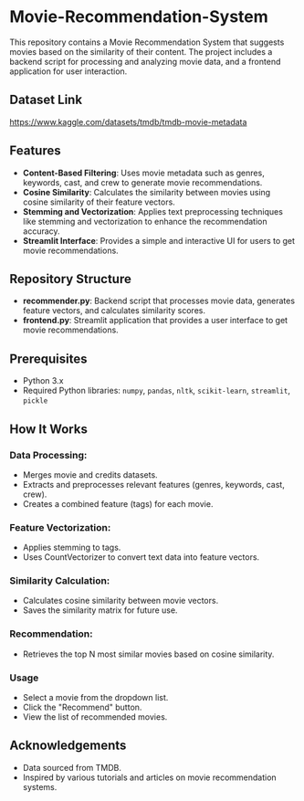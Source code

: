 # Movie-Recommendation-System
This repository contains a Movie Recommendation System that suggests movies based on the similarity of their content. The project includes a backend script for processing and analyzing movie data, and a frontend application for user interaction.

## Dataset Link
https://www.kaggle.com/datasets/tmdb/tmdb-movie-metadata

## Features

- **Content-Based Filtering**: Uses movie metadata such as genres, keywords, cast, and crew to generate movie recommendations.  
- **Cosine Similarity**: Calculates the similarity between movies using cosine similarity of their feature vectors.  
- **Stemming and Vectorization**: Applies text preprocessing techniques like stemming and vectorization to enhance the recommendation accuracy.  
- **Streamlit Interface**: Provides a simple and interactive UI for users to get movie recommendations.

## Repository Structure

- **recommender.py**: Backend script that processes movie data, generates feature vectors, and calculates similarity scores.  
- **frontend.py**: Streamlit application that provides a user interface to get movie recommendations.

## Prerequisites

- Python 3.x  
- Required Python libraries: `numpy`, `pandas`, `nltk`, `scikit-learn`, `streamlit`, `pickle`
  
## How It Works

### Data Processing:
- Merges movie and credits datasets.
- Extracts and preprocesses relevant features (genres, keywords, cast, crew).
- Creates a combined feature (tags) for each movie.

### Feature Vectorization:
- Applies stemming to tags.
- Uses CountVectorizer to convert text data into feature vectors.

### Similarity Calculation:
- Calculates cosine similarity between movie vectors.
- Saves the similarity matrix for future use.

### Recommendation:
- Retrieves the top N most similar movies based on cosine similarity.

### Usage
- Select a movie from the dropdown list.
- Click the "Recommend" button.
- View the list of recommended movies.

## Acknowledgements
- Data sourced from TMDB.
- Inspired by various tutorials and articles on movie recommendation systems.
